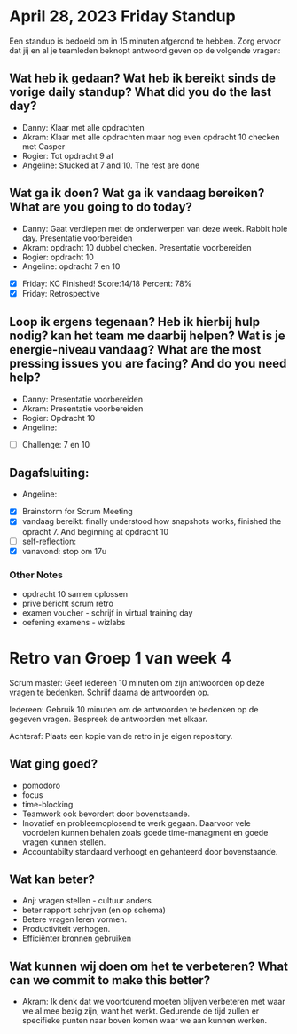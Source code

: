 # April 28, 2023 Friday Standup

Een standup is bedoeld om in 15 minuten afgerond te hebben. Zorg ervoor dat jij en al je teamleden beknopt antwoord geven op de volgende vragen:

## Wat heb ik gedaan? Wat heb ik bereikt sinds de vorige daily standup? What did you do the last day?

- Danny: Klaar met alle opdrachten
- Akram: Klaar met alle opdrachten maar nog even opdracht 10 checken met Casper
- Rogier: Tot opdracht 9 af
- Angeline: Stucked at 7 and 10. The rest are done

## Wat ga ik doen? Wat ga ik vandaag bereiken? What are you going to do today?

- Danny: Gaat verdiepen met de onderwerpen van deze week. Rabbit hole day. Presentatie voorbereiden
- Akram: opdracht 10 dubbel checken. Presentatie voorbereiden
- Rogier: opdracht 10
- Angeline: opdracht 7 en 10
- [x] Friday: KC Finished! Score:14/18 Percent: 78%
- [x] Friday: Retrospective

## Loop ik ergens tegenaan? Heb ik hierbij hulp nodig? kan het team me daarbij helpen? Wat is je energie-niveau vandaag? What are the most pressing issues you are facing? And do you need help?

- Danny: Presentatie voorbereiden
- Akram: Presentatie voorbereiden
- Rogier: Opdracht 10
- Angeline:
- [ ] Challenge: 7 en 10

## Dagafsluiting:

- Angeline:
- [x] Brainstorm for Scrum Meeting
- [x] vandaag bereikt: finally understood how snapshots works, finished the opracht 7. And beginning at opdracht 10
- [ ] self-reflection:
- [x] vanavond: stop om 17u

### Other Notes

- opdracht 10 samen oplossen
- prive bericht scrum retro
- examen voucher - schrijf in virtual training day
- oefening examens - wizlabs

# Retro van Groep 1 van week 4

Scrum master: Geef iedereen 10 minuten om zijn antwoorden op deze vragen te bedenken. Schrijf daarna de antwoorden op.

Iedereen: Gebruik 10 minuten om de antwoorden te bedenken op de gegeven vragen. Bespreek de antwoorden met elkaar.

Achteraf: Plaats een kopie van de retro in je eigen repository.

## Wat ging goed?

- pomodoro
- focus
- time-blocking
- Teamwork ook bevordert door bovenstaande.
- Inovatief en probleemoplosend te werk gegaan. Daarvoor vele voordelen kunnen behalen zoals goede time-managment en goede vragen kunnen stellen.
- Accountabilty standaard verhoogt en gehanteerd door bovenstaande.

## Wat kan beter?

- Anj: vragen stellen - cultuur anders
- beter rapport schrijven (en op schema)
- Betere vragen leren vormen.
- Productiviteit verhogen.
- Efficiënter bronnen gebruiken

## Wat kunnen wij doen om het te verbeteren? What can we commit to make this better?

- Akram: Ik denk dat we voortdurend moeten blijven verbeteren met waar we al mee bezig zijn, want het werkt. Gedurende de tijd zullen er specifieke punten naar boven komen waar we aan kunnen werken.
